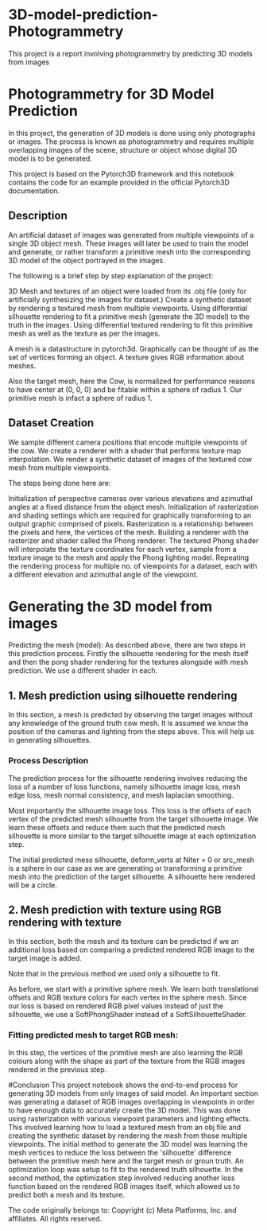 # 3D-model-prediction-Photogrammetry
This project is a report involving photogrammetry by predicting 3D models from images

# Photogrammetry for 3D Model Prediction
In this project, the generation of 3D models is done using only photographs or images. The process is known as photogrammetry and requires multiple overlapping images of the scene, structure or object whose digital 3D model is to be generated.

This project is based on the Pytorch3D framework and this notebook contains the code for an example provided in the official Pytorch3D documentation.

## Description
An artificial dataset of images was generated from multiple viewpoints of a single 3D object mesh. These images will later be used to train the model and generate, or rather transform a primitive mesh into the corresponding 3D model of the object portrayed in the images.

The following is a brief step by step explanation of the project:

3D Mesh and textures of an object were loaded from its .obj file (only for artificially synthesizing the images for dataset.)
Create a synthetic dataset by rendering a textured mesh from multiple viewpoints.
Using differential silhouette rendering to fit a primitive mesh (generate the 3D model) to the truth in the images.
Using differential textured rendering to fit this primitive mesh as well as the texture as per the images.

A mesh is a datastructure in pytorch3d. Graphically can be thought of as the set of vertices forming an object.
A texture gives RGB information about meshes.

Also the target mesh, here the Cow, is normalized for performance reasons to have center at (0, 0, 0) and be fitable within a sphere of radius 1.
Our primitive mesh is infact a sphere of radius 1.

## Dataset Creation
We sample different camera positions that encode multiple viewpoints of the cow. We create a renderer with a shader that performs texture map interpolation. We render a synthetic dataset of images of the textured cow mesh from multiple viewpoints.

The steps being done here are:

Initialization of perspective cameras over various elevations and azimuthal angles at a fixed distance from the object mesh.
Initialization of rasterization and shading settings which are required for graphically transforming to an output graphic comprised of pixels. Rasterization is a relationship between the pixels and here, the vertices of the mesh.
Building a renderer with the rasterizer and shader called the Phong renderer. The textured Phong shader will interpolate the texture coordinates for each vertex, sample from a texture image to the mesh and apply the Phong lighting model.
Repeating the rendering process for multiple no. of viewpoints for a dataset, each with a different elevation and azimuthal angle of the viewpoint.

# Generating the 3D model from images
Predicting the mesh (model):
As described above, there are two steps in this prediction process. Firstly the silhouette rendering for the mesh itself and then the pong shader rendering for the textures alongside with mesh prediction. We use a different shader in each.

## 1. Mesh prediction using silhouette rendering
In this section, a mesh is predicted by observing the target images without any knowledge of the ground truth cow mesh. It is assumed we know the position of the cameras and lighting from the steps above. This will help us in generating silhouettes.

### Process Description
The prediction process for the silhouette rendering involves reducing the loss of a number of loss functions, namely silhouette image loss, mesh edge loss, mesh normal consistency, and mesh laplacian smoothing.

Most importantly the silhouette image loss. This loss is the offsets of each vertex of the predicted mesh silhouette from the target silhouette image. We learn these offsets and reduce them such that the predicted mesh silhouette is more similar to the target silhouette image at each optimization step.

The initial predicted mess silhouette, deform_verts at Niter = 0 or src_mesh is a sphere in our case as we are generating or transforming a primitive mesh into the prediction of the target silhouette. A silhouette here rendered will be a circle.


## 2. Mesh prediction with texture using RGB rendering with texture
In this section, both the mesh and its texture can be predicted if we an additional loss based on comparing a predicted rendered RGB image to the target image is added.

Note that in the previous method we used only a silhouette to fit.

As before, we start with a primitive sphere mesh. We learn both translational offsets and RGB texture colors for each vertex in the sphere mesh. Since our loss is based on rendered RGB pixel values instead of just the silhouette, we use a SoftPhongShader instead of a SoftSilhouetteShader.

### Fitting predicted mesh to target RGB mesh:
In this step, the vertices of the primitive mesh are also learning the RGB colours along with the shape as part of the texture from the RGB images rendered in the previous step.

#Conclusion
This project notebook shows the end-to-end process for generating 3D models from only images of said model.
An important section was generating a dataset of RGB images overlapping in viewpoints in order to have enough data to accurately create the 3D model. This was done using rasterization with various viewpoint parameters and lighting effects.
This involved learning how to load a textured mesh from an obj file and creating the synthetic dataset by rendering the mesh from those multiple viewpoints.
The initial method to generate the 3D model was learning the mesh vertices to reduce the loss between the 'silhouette' difference between the primitive mesh here and the target mesh or groun truth.
An optimization loop was setup to fit to the rendered truth silhouette.
In the second method, the optimization step involved reducing another loss function based on the rendered RGB images itself, which allowed us to predict both a mesh and its texture.




The code originally belongs to:
Copyright (c) Meta Platforms, Inc. and affiliates. All rights reserved.






